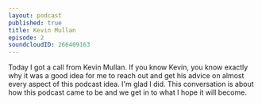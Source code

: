 ```yaml
---
layout: podcast
published: true
title: Kevin Mullan
episode: 2
soundcloudID: 266409163
---
```


Today I got a call from Kevin Mullan. If you know Kevin, you know exactly why it was a good idea for me to reach out and get his advice on almost every aspect of this podcast idea. I'm glad I did. This conversation is about how this podcast came to be and we get in to what I hope it will become.
